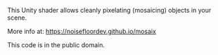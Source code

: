 This Unity shader allows cleanly pixelating (mosaicing) objects in your scene.

More info at: https://noisefloordev.github.io/mosaix

This code is in the public domain.

